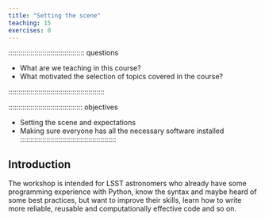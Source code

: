```yaml
---
title: "Setting the scene"
teaching: 15
exercises: 0
---
```


:::::::::::::::::::::::::::::::::::::: questions 

- What are we teaching in this course?
- What motivated the selection of topics covered in the course?

::::::::::::::::::::::::::::::::::::::::::::::::

::::::::::::::::::::::::::::::::::::: objectives

- Setting the scene and expectations
- Making sure everyone has all the necessary software installed
::::::::::::::::::::::::::::::::::::::::::::::::

## Introduction
The workshop is intended for LSST astronomers who already have some programming experience with Python, know the syntax and maybe heard of some best practices, but want to improve their skills, learn how to write more reliable, reusable and computationally effective code and so on.

